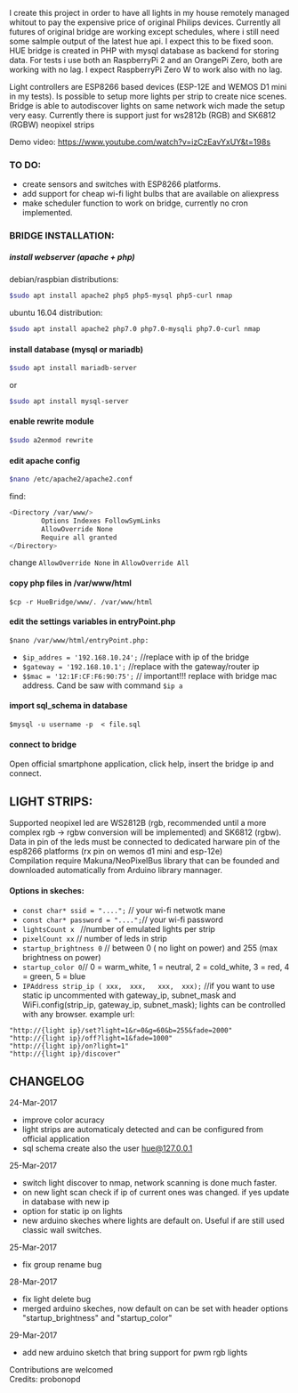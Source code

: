 I create this project in order to have all lights in my house remotely managed whitout to pay the expensive price of original Philips devices. Currently all futures of original bridge are working except schedules, where i still need some salmple output of the latest hue api. I expect this to be fixed soon.
HUE bridge is created in PHP with mysql database as backend for storing data. For tests i use both an RaspberryPi 2 and an OrangePi Zero, both are working with no lag. I expect RaspberryPi Zero W to work also with no lag.

Light controllers are ESP8266 based devices (ESP-12E and WEMOS D1 mini in my tests). Is possible to setup more lights per strip to create nice scenes. Bridge is able to autodiscover lights on same network wich made the setup very easy.
Currently there is support just for ws2812b (RGB) and SK6812 (RGBW) neopixel strips

Demo video: https://www.youtube.com/watch?v=izCzEavYxUY&t=198s

### TO DO:
 - create sensors and switches with ESP8266 platforms.  
 - add support for cheap wi-fi light bulbs that are available on aliexpress  
 - make scheduler function to work on bridge, currently no cron implemented.  
 
### BRIDGE INSTALLATION:
##### install webserver (apache + php)  
debian/raspbian distributions:  
```sh
$sudo apt install apache2 php5 php5-mysql php5-curl nmap  
```
ubuntu 16.04 distribution:  
```sh
$sudo apt install apache2 php7.0 php7.0-mysqli php7.0-curl nmap  
```
#### install database (mysql or mariadb)  
```sh
$sudo apt install mariadb-server
```
   or  
```sh
$sudo apt install mysql-server
```
#### enable rewrite module
```sh
$sudo a2enmod rewrite  
```
#### edit apache config
```sh
$nano /etc/apache2/apache2.conf  
```
find:  
```sh
<Directory /var/www/>  
        Options Indexes FollowSymLinks  
        AllowOverride None  
        Require all granted  
</Directory>  
```
change ```AllowOverride None```  in ```AllowOverride All```  
#### copy php files in /var/www/html
```
$cp -r HueBridge/www/. /var/www/html  
```
#### edit the settings variables in entryPoint.php 
```
$nano /var/www/html/entryPoint.php:  
```
  - ```$ip_addres = '192.168.10.24';```  //replace with ip of the bridge 
  - ```$gateway = '192.168.10.1';```  //replace with the gateway/router ip   
  - ```$$mac = '12:1F:CF:F6:90:75';```  // important!!! replace with bridge mac address. Cand be saw with command ```$ip a``` 
#### import sql_schema in database 
```
$mysql -u username -p  < file.sql
```
#### connect to bridge
Open official smartphone application, click help, insert the bridge ip and connect.
## LIGHT STRIPS:
Supported neopixel led are WS2812B (rgb, recommended until a more complex rgb -> rgbw conversion will be implemented) and SK6812 (rgbw).  
Data in pin of the leds must be connected to dedicated harware pin of the esp8266 platforms (rx pin on wemos d1 mini and esp-12e)  
Compilation require Makuna/NeoPixelBus library that can be founded and downloaded automatically from Arduino library mannager.  
#### Options in skeches:
 - ```const char* ssid = "....";``` // your wi-fi netwotk mane
 - ```const char* password = "....";```// your wi-fi password
 - ```lightsCount x ``` //number of emulated lights per strip
 - ```pixelCount xx``` // number of leds in strip
 - ```startup_brightness 0``` // between 0 ( no light on power) and 255 (max brightness on power)
 - ```startup_color 0```// 0 = warm_white, 1 =  neutral, 2 = cold_white, 3 = red, 4 = green, 5 = blue
 - ```IPAddress strip_ip ( xxx,  xxx,   xxx,  xxx);``` //if you want to use static ip uncommented with gateway_ip, subnet_mask and WiFi.config(strip_ip, gateway_ip, subnet_mask);
lights can be controlled with any browser. example url:  
```
"http://{light ip}/set?light=1&r=0&g=60&b=255&fade=2000"  
"http://{light ip}/off?light=1&fade=1000"  
"http://{light ip}/on?light=1"  
"http://{light ip}/discover" 
```
## CHANGELOG

24-Mar-2017  
 - improve color acuracy  
 - light strips are automaticaly detected and can be configured from official application  
 - sql schema create also the user hue@127.0.0.1
 
25-Mar-2017
 - switch light discover to nmap, network scanning is done much faster.
 - on new light scan check if ip of current ones was changed. if yes update in database with new ip
 - option for static ip on lights
 - new arduino skeches where lights are default on. Useful if are still used classic wall switches.
 
25-Mar-2017  
 - fix group rename bug

28-Mar-2017  
 - fix light delete bug  
 - merged arduino skeches, now default on can be set with header options "startup_brightness" and "startup_color"

29-Mar-2017  
 - add new arduino sketch that bring support for pwm rgb lights

Contributions are welcomed  
Credits: probonopd
